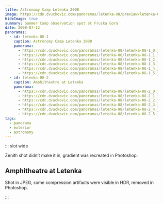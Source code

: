 ```yaml
---
title: Astronomy Camp Letenka 2008
image: https://cdn.dvuckovic.com/panoramas/letenka-08/preview/letenka-08-1.jpg
hideImage: true
summary: Summer Camp observation spot at Fruska Gora
date: 2008-07-12
panoramas:
  - id: letenka-08-1
    caption: Astronomy Camp Letenka 2008
    panorama:
      - https://cdn.dvuckovic.com/panoramas/letenka-08/letenka-08-1_0.jpg
      - https://cdn.dvuckovic.com/panoramas/letenka-08/letenka-08-1_1.jpg
      - https://cdn.dvuckovic.com/panoramas/letenka-08/letenka-08-1_2.jpg
      - https://cdn.dvuckovic.com/panoramas/letenka-08/letenka-08-1_3.jpg
      - https://cdn.dvuckovic.com/panoramas/letenka-08/letenka-08-1_4.jpg
      - https://cdn.dvuckovic.com/panoramas/letenka-08/letenka-08-1_5.jpg
  - id: letenka-08-2
    caption: Amphitheatre at Letenka
    panorama:
      - https://cdn.dvuckovic.com/panoramas/letenka-08/letenka-08-2_0.jpg
      - https://cdn.dvuckovic.com/panoramas/letenka-08/letenka-08-2_1.jpg
      - https://cdn.dvuckovic.com/panoramas/letenka-08/letenka-08-2_2.jpg
      - https://cdn.dvuckovic.com/panoramas/letenka-08/letenka-08-2_3.jpg
      - https://cdn.dvuckovic.com/panoramas/letenka-08/letenka-08-2_4.jpg
      - https://cdn.dvuckovic.com/panoramas/letenka-08/letenka-08-2_5.jpg
tags:
  - panorama
  - exterior
  - astronomy
---
```


::: slot wide

<PhotoSphere id="letenka-08-1" />

Zenith shot didn’t make it in, gradient was recreated in Photoshop.

## Amphitheatre at Letenka

Shot in JPEG, some compression artifacts were visible in HDR, removed in Photoshop.

<PhotoSphere id="letenka-08-2" />

:::
